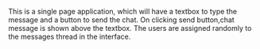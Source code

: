 This is a single page application, which will have a textbox to type the message and a button to send the chat.
On clicking send button,chat message is shown above the textbox. The users are assigned randomly to the messages thread in the interface.
